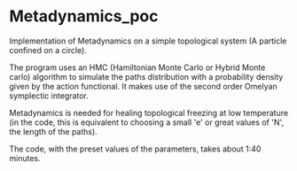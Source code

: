 # Metadynamics_poc
Implementation of Metadynamics on a simple topological system (A particle confined on a circle).

The program uses an HMC (Hamiltonian Monte Carlo or Hybrid Monte carlo) algorithm to simulate the paths distribution with a probability density given by the action functional. It makes use of the second order Omelyan symplectic integrator.

Metadynamics is needed for healing topological freezing at low temperature (in the code, this is equivalent to choosing a small 'e' or great values of 'N', the length of the paths).

The code, with the preset values of the parameters, takes about 1:40 minutes.
